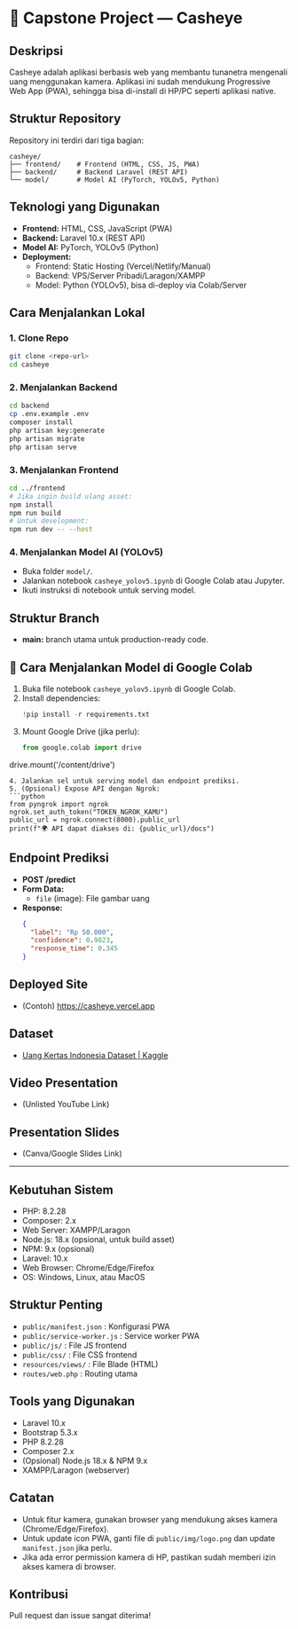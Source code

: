 # 🌿 Capstone Project — Casheye 

## Deskripsi
Casheye adalah aplikasi berbasis web yang membantu tunanetra mengenali uang menggunakan kamera. Aplikasi ini sudah mendukung Progressive Web App (PWA), sehingga bisa di-install di HP/PC seperti aplikasi native.

## Struktur Repository
Repository ini terdiri dari tiga bagian:

```
casheye/
├── frontend/    # Frontend (HTML, CSS, JS, PWA)
├── backend/     # Backend Laravel (REST API)
└── model/       # Model AI (PyTorch, YOLOv5, Python)
```

## Teknologi yang Digunakan
- **Frontend:** HTML, CSS, JavaScript (PWA)
- **Backend:** Laravel 10.x (REST API)
- **Model AI:** PyTorch, YOLOv5 (Python)
- **Deployment:**
  - Frontend: Static Hosting (Vercel/Netlify/Manual)
  - Backend: VPS/Server Pribadi/Laragon/XAMPP
  - Model: Python (YOLOv5), bisa di-deploy via Colab/Server

## Cara Menjalankan Lokal
### 1. Clone Repo
```bash
git clone <repo-url>
cd casheye
```

### 2. Menjalankan Backend
```bash
cd backend
cp .env.example .env
composer install
php artisan key:generate
php artisan migrate
php artisan serve
```

### 3. Menjalankan Frontend
```bash
cd ../frontend
# Jika ingin build ulang asset:
npm install
npm run build
# Untuk development:
npm run dev -- --host
```

### 4. Menjalankan Model AI (YOLOv5)
- Buka folder `model/`.
- Jalankan notebook `casheye_yolov5.ipynb` di Google Colab atau Jupyter.
- Ikuti instruksi di notebook untuk serving model.

## Struktur Branch
- **main:** branch utama untuk production-ready code.

## 🚀 Cara Menjalankan Model di Google Colab
1. Buka file notebook `casheye_yolov5.ipynb` di Google Colab.
2. Install dependencies:
   ```python
   !pip install -r requirements.txt
   ```
3. Mount Google Drive (jika perlu):
   ```python
   from google.colab import drive
drive.mount('/content/drive')
   ```
4. Jalankan sel untuk serving model dan endpoint prediksi.
5. (Opsional) Expose API dengan Ngrok:
   ```python
   from pyngrok import ngrok
   ngrok.set_auth_token("TOKEN_NGROK_KAMU")
   public_url = ngrok.connect(8000).public_url
   print(f"🌍 API dapat diakses di: {public_url}/docs")
   ```

## Endpoint Prediksi
- **POST /predict**
- **Form Data:**
  - `file` (image): File gambar uang
- **Response:**
  ```json
  {
    "label": "Rp 50.000",
    "confidence": 0.9823,
    "response_time": 0.345
  }
  ```

## Deployed Site
- (Contoh) https://casheye.vercel.app

## Dataset
- [Uang Kertas Indonesia Dataset | Kaggle](https://www.kaggle.com/datasets)

## Video Presentation
- (Unlisted YouTube Link)

## Presentation Slides
- (Canva/Google Slides Link)

---

## Kebutuhan Sistem
- PHP: 8.2.28
- Composer: 2.x
- Web Server: XAMPP/Laragon
- Node.js: 18.x (opsional, untuk build asset)
- NPM: 9.x (opsional)
- Laravel: 10.x
- Web Browser: Chrome/Edge/Firefox
- OS: Windows, Linux, atau MacOS

## Struktur Penting
- `public/manifest.json` : Konfigurasi PWA
- `public/service-worker.js` : Service worker PWA
- `public/js/` : File JS frontend
- `public/css/` : File CSS frontend
- `resources/views/` : File Blade (HTML)
- `routes/web.php` : Routing utama

## Tools yang Digunakan
- Laravel 10.x
- Bootstrap 5.3.x
- PHP 8.2.28
- Composer 2.x
- (Opsional) Node.js 18.x & NPM 9.x
- XAMPP/Laragon (webserver)

## Catatan
- Untuk fitur kamera, gunakan browser yang mendukung akses kamera (Chrome/Edge/Firefox).
- Untuk update icon PWA, ganti file di `public/img/logo.png` dan update `manifest.json` jika perlu.
- Jika ada error permission kamera di HP, pastikan sudah memberi izin akses kamera di browser.

## Kontribusi
Pull request dan issue sangat diterima!
